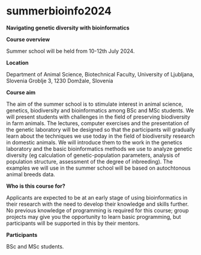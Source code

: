 # summerbioinfo2024

**Navigating genetic diversity with bioinformatics**

**Course overview**

Summer school will be held from 10-12th July 2024.

**Location**

Department of Animal Science, Biotechnical Faculty, University of Ljubljana, Slovenia
Groblje 3, 1230 Domžale, Slovenia

**Course aim**

The aim of the summer school is to stimulate interest in animal science, genetics, biodiversity and bioinformatics among BSc and MSc students. We will present students with challenges in the field of preserving biodiversity in farm animals. The lectures, computer exercises and the presentation of the genetic laboratory will be designed so that the participants will gradually learn about the techniques we use today in the field of biodiversity research in domestic animals. We will introduce them to the work in the genetics laboratory and the basic bioinformatics methods we use to analyze genetic diversity (eg calculation of genetic-population parameters, analysis of population structure, assessment of the degree of inbreeding). The examples we will use in the summer school will be based on autochtonous animal breeds data.

**Who is this course for?**

Applicants are expected to be at an early stage of using bioinformatics in their research with the need to develop their knowledge and skills further. No previous knowledge of programming is required for this course; group projects may give you the opportunity to learn basic programming, but participants will be supported in this by their mentors.

**Participants**

BSc and MSc students.
